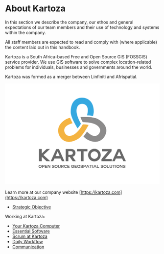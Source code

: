 # About Kartoza

In this section we describe the company, our ethos and general expectations of
our team members and their use of technology and systems within the company.

All staff members are expected to read and comply with (where applicable) the
content laid out in this handbook.

Kartoza is a South Africa-based Free and Open Source GIS (FOSSGIS) service provider. We use GIS software to solve complex location-related problems for individuals, businesses and governments around the world.

Kartoza was formed as a merger between Linfiniti and Afrispatial.

![kartoza logo](./img/logo.svg)

Learn more at our company website [https://kartoza.com](https://kartoza.com)

* [Strategic Objective](./strategic_objective.md)

Working at Kartoza:

* [Your Kartoza Computer](./setting_up_your_computer.md)
* [Essential Software](./essential_software.md)
* [Scrum at Kartoza](./scrum_at_kartoza.md)
* [Daily Workflow](./daily_workflow.md)
* [Communication](./communication.md)

